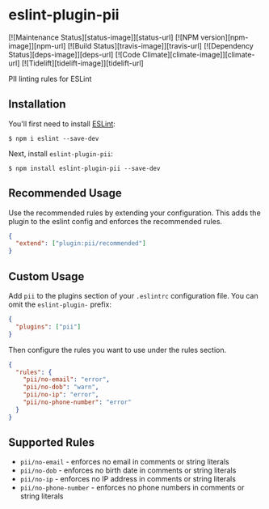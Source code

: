 # eslint-plugin-pii

[![Maintenance Status][status-image]][status-url] [![NPM version][npm-image]][npm-url] [![Build Status][travis-image]][travis-url] [![Dependency Status][deps-image]][deps-url] [![Code Climate][climate-image]][climate-url] [![Tidelift][tidelift-image]][tidelift-url]

PII linting rules for ESLint

## Installation

You'll first need to install [ESLint](http://eslint.org):

```
$ npm i eslint --save-dev
```

Next, install `eslint-plugin-pii`:

```
$ npm install eslint-plugin-pii --save-dev
```

## Recommended Usage

Use the recommended rules by extending your configuration. This adds the plugin to the eslint config and enforces the recommended rules.

```json
{
  "extend": ["plugin:pii/recommended"]
}
```

## Custom Usage

Add `pii` to the plugins section of your `.eslintrc` configuration file. You can omit the `eslint-plugin-` prefix:

```json
{
  "plugins": ["pii"]
}
```

Then configure the rules you want to use under the rules section.

```json
{
  "rules": {
    "pii/no-email": "error",
    "pii/no-dob": "warn",
    "pii/no-ip": "error",
    "pii/no-phone-number": "error"
  }
}
```

## Supported Rules

- `pii/no-email` - enforces no email in comments or string literals
- `pii/no-dob` - enforces no birth date in comments or string literals
- `pii/no-ip` - enforces no IP address in comments or string literals
- `pii/no-phone-number` - enforces no phone numbers in comments or string literals
